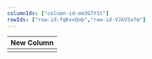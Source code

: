 ```yaml
---
columnIds: ["column-id-em3G7Y1t"]
rowIds: ["row-id-fqKxvQob","row-id-VJkV5e7m"]
---
```


| New Column |
| -------- |
|          |